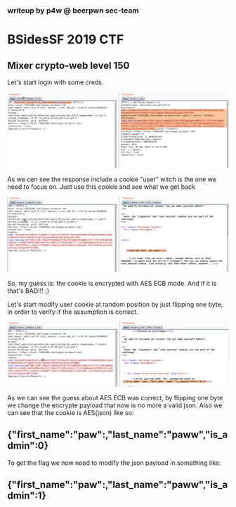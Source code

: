 ### writeup by p4w @ beerpwn sec-team

# BSidesSF 2019 CTF
## Mixer crypto-web level 150

Let's start login with some creds.

![alt text](screen/login.png)

As we cen see the response include a cookie "user" witch is the one we need to focus on.
Just use this cookie and see what we get back

![alt text](screen/normal_login.png)

So, my guess is:
the cookie is encrypted with AES ECB mode. And if it is that's BAD!!! ;)

Let's start modify user cookie at random position by just flipping one byte, in order to verify if the assumption is correct.

![alt text](screen/flip_one_byte.png)

As we can see the guess about AES ECB was correct, by flipping one byte we change the encrypte payload that now is no more a valid json.
Also we can see that the cookie is AES(json) like so:
## {"first_name":"paw":,"last_name":"paww","is_admin":0}

To get the flag we now need to modify the json payload in something like:
## {"first_name":"paw":,"last_name":"paww","is_admin":1}
